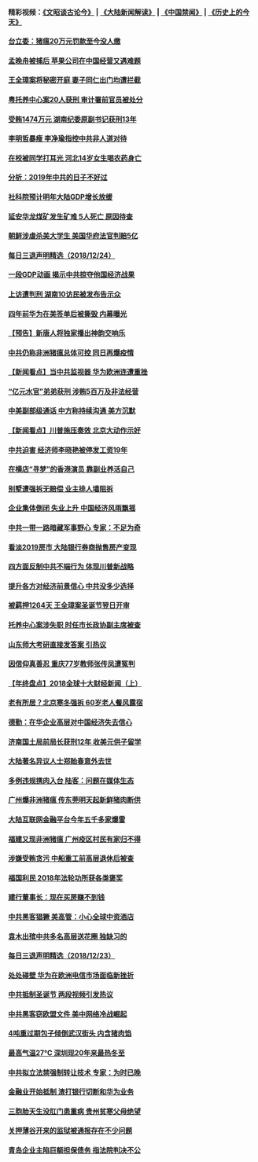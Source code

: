 #### 精彩视频：[《文昭谈古论今》](https://github.com/gfw-breaker/wenzhao/blob/master/README.md?t=12250931) | [《大陆新闻解读》](https://github.com/gfw-breaker/ntdtv-comedy/blob/master/README.md?t=12250931) | [《中国禁闻》](https://github.com/gfw-breaker/ntdtv-news/blob/master/README.md?t=12250931) | [《历史上的今天》](https://github.com/gfw-breaker/today-in-history/blob/master/README.md?t=12250931) 

#### [台立委：猪瘟20万元罚款至今没人缴](../pages/nsc413/n10931565.md?t=12250931) 

#### [孟晚舟被捕后 苹果公司在中国经营又遇难题](../pages/nsc413/n10931515.md?t=12250931) 

#### [王全璋案将秘密开庭 妻子同仁出门均遭拦截](../pages/nsc413/n10931289.md?t=12250931) 

#### [粤托养中心案20人获刑 审计署前官员被处分](../pages/nsc413/n10931303.md?t=12250931) 

#### [受贿1474万元 湖南纪委原副书记获刑13年](../pages/nsc413/n10931151.md?t=12250931) 

#### [李明哲暴瘦 李净瑜指控中共非人道对待](../pages/nsc413/n10931209.md?t=12250931) 

#### [在校被同学打耳光 河北14岁女生喝农药身亡](../pages/nsc413/n10931195.md?t=12250931) 

#### [分析：2019年中共的日子不好过](../pages/nsc413/n10931168.md?t=12250931) 

#### [社科院预计明年大陆GDP增长放缓](../pages/nsc413/n10930998.md?t=12250931) 


#### [延安华龙煤矿发生矿难 5人死亡 原因待查](../pages/nsc413/n10931064.md?t=12250931) 

#### [朝鲜涉虐杀美大学生 美国华府法官判赔5亿](../pages/nsc413/n10931032.md?t=12250931) 

#### [每日三退声明精选（2018/12/24）](../pages/nsc413/n10931082.md?t=12250931) 

#### [一段GDP动画 揭示中共掠夺他国经济战果](../pages/nsc413/n10930922.md?t=12250931) 

#### [上访遭判刑 湖南10访民被发布告示众](../pages/nsc413/n10930932.md?t=12250931) 

#### [四年前华为在美签单后被撕毁 内幕曝光](../pages/nsc413/n10930781.md?t=12250931) 

#### [【预告】新唐人将独家播出神韵交响乐](../pages/nsc413/n10912037.md?t=12250931) 

#### [中共仍称非洲猪瘟总体可控 同日再爆疫情](../pages/nsc413/n10930748.md?t=12250931) 

#### [【新闻看点】当中共监视器 华为欧洲连遭重挫](../pages/nsc413/n10930646.md?t=12250931) 

#### [“亿元水官”弟弟获刑 涉贿5百万及非法经营](../pages/nsc413/n10930798.md?t=12250931) 

#### [中美副部级通话 中方称持续沟通 美方沉默](../pages/nsc413/n10930456.md?t=12250931) 

#### [【新闻看点】川普施压奏效 北京大动作示好](../pages/nsc413/n10930510.md?t=12250931) 

#### [中共迫害 经济师李晓艳被停发工资19年](../pages/nsc413/n10930176.md?t=12250931) 

#### [在横店“寻梦”的香港演员 靠副业养活自己](../pages/nsc413/n10930659.md?t=12250931) 

#### [别墅遭强拆无赔偿 业主排人墙阻拆](../pages/nsc413/n10930627.md?t=12250931) 

#### [企业集体倒闭 失业上升 中国经济风雨飘摇](../pages/nsc413/n10930443.md?t=12250931) 

#### [中共一带一路暗藏军事野心 专家：不足为奇](../pages/nsc413/n10930595.md?t=12250931) 

#### [看淡2019房市 大陆银行券商抛售房产变现](../pages/nsc413/n10930539.md?t=12250931) 

#### [四方面反制中共不端行为 体现川普新战略](../pages/nsc413/n10930171.md?t=12250931) 

#### [提升各方对经济前景信心 中共没多少选择](../pages/nsc413/n10930457.md?t=12250931) 

#### [被羁押1264天 王全璋案圣诞节翌日开审](../pages/nsc413/n10930430.md?t=12250931) 

#### [托养中心案涉失职 时任市长政协副主席被查](../pages/nsc413/n10930098.md?t=12250931) 

#### [山东师大考研直接发答案 引热议](../pages/nsc413/n10930444.md?t=12250931) 

#### [因信仰真善忍 重庆77岁教师张传凤遭冤判](../pages/nsc413/n10930080.md?t=12250931) 

#### [【年终盘点】2018全球十大财经新闻（上）](../pages/nsc413/n10907371.md?t=12250931) 

#### [老有所居？北京寒冬强拆 60岁老人餐风露宿](../pages/nsc413/n10930165.md?t=12250931) 

#### [德勤：在华企业高层对中国经济失去信心](../pages/nsc413/n10929872.md?t=12250931) 

#### [济南国土局前局长获刑12年 收美元供子留学](../pages/nsc413/n10930044.md?t=12250931) 

#### [大陆著名异议人士郑贻春意外去世](../pages/nsc413/n10929938.md?t=12250931) 


#### [多例违规携肉入台 陆客：问题在媒体生态](../pages/nsc413/n10930058.md?t=12250931) 

#### [广州爆非洲猪瘟 传东莞明天起新鲜猪肉断供](../pages/nsc413/n10929876.md?t=12250931) 

#### [大陆互联网金融平台今年五千多家爆雷](../pages/nsc413/n10929352.md?t=12250931) 

#### [福建又现非洲猪瘟 广州疫区村民有家归不得](../pages/nsc413/n10929511.md?t=12250931) 

#### [涉嫌受贿贪污 中船重工前高层退休后被查](../pages/nsc413/n10929300.md?t=12250931) 

#### [福国利民 2018年法轮功所获各类褒奖](../pages/nsc413/n10921963.md?t=12250931) 

#### [建行董事长：现在买房赚不到钱](../pages/nsc413/n10929292.md?t=12250931) 

#### [中共黑客猖獗 美高管：小心全球中资酒店](../pages/nsc413/n10929251.md?t=12250931) 

#### [袁木出殡中共多名高层送花圈 独缺习的](../pages/nsc413/n10929203.md?t=12250931) 

#### [每日三退声明精选（2018/12/23）](../pages/nsc413/n10929260.md?t=12250931) 

#### [处处碰壁 华为在欧洲电信市场面临新挫折](../pages/nsc413/n10929057.md?t=12250931) 

#### [中共抵制圣诞节 两段视频引发热议](../pages/nsc413/n10928932.md?t=12250931) 

#### [中共黑客窃欧盟文件 美中网络冷战崛起](../pages/nsc413/n10928801.md?t=12250931) 

#### [4吨重过期包子倾倒武汉街头 内含猪肉馅](../pages/nsc413/n10928817.md?t=12250931) 

#### [最高气温27℃ 深圳现20年来最热冬至](../pages/nsc413/n10928721.md?t=12250931) 

#### [中共拟立法禁强制转让技术 专家：为时已晚](../pages/nsc413/n10928679.md?t=12250931) 

#### [金融业开始抵制 渣打银行切断和华为业务](../pages/nsc413/n10927990.md?t=12250931) 

#### [三胞胎天生没肛门患重病 贵州贫寒父母绝望](../pages/nsc413/n10928626.md?t=12250931) 

#### [关押薄谷开来的监狱被通报存在不少问题](../pages/nsc413/n10928509.md?t=12250931) 

#### [青岛企业主陷巨额担保债务 指法院判决不公](../pages/nsc413/n10926829.md?t=12250931) 


